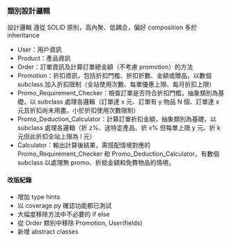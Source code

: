 ### 類別設計邏輯 ###

設計邏輯
遵從 SOLID 原則，高內聚、低耦合，偏好 composition 多於 inheritance

- User：用戶資訊
- Product：產品資訊
- Order：訂單資訊及計算訂單總金額（不考慮 promotion）的方法
- Promotion：折扣資訊，包括折扣門檻、折扣折數、金額或贈品，以數個 subclass 加入折扣限制（全站使用次數、每單優惠上限、每月折扣上限）
- Promo_Requirement_Checker：檢查訂單是否符合折扣門檻，抽象類別為基礎，以 subclass 處理各邏輯（訂單達 x 元、訂單有 y 物品 N 個、訂單達 x 元且折扣尚未用盡，小於折扣使用次數限制）
- Promo_Deduction_Calculator：計算訂單折扣金額，抽象類別為基礎，以 subclass 處理各邏輯（折 z%、送特定產品、折 x% 但每單上限 y 元、折 k 元但此折扣全站上限為 l 元）
- Calculator：輸出計算後結果，需搭配情境對應的 Promo_Requirement_Checker 和 Promo_Deduction_Calculator。有數個 subclass 以處理無 promo、折抵金額和免費物品的情境，

#### 改版紀錄 ####
- 增加 type hints
- 以 coverage.py 確認功能都已測試
- 大幅度移除方法中不必要的 if else
- 從 Order 類別中移除 Promotion, User(fields)
- 新增 abstract classes
